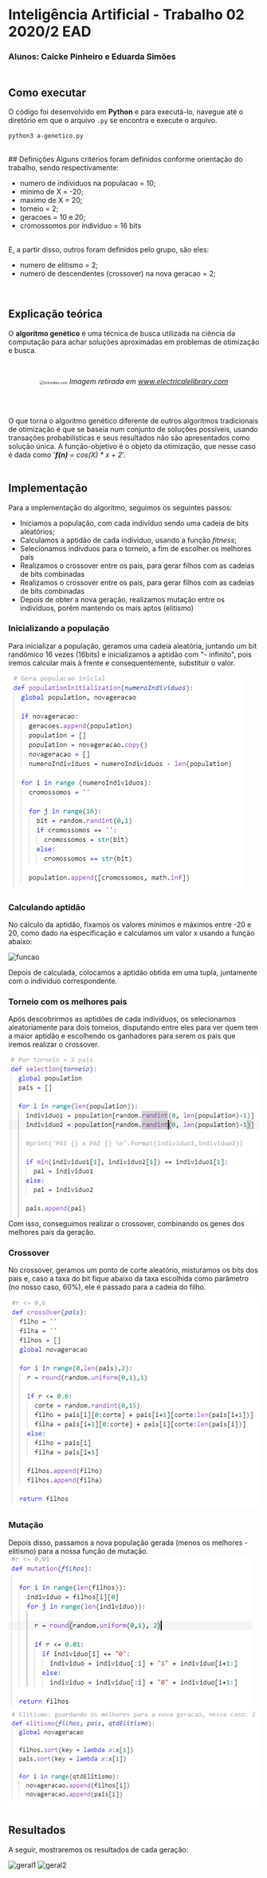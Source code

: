 # Inteligência Artificial - Trabalho 02 2020/2 EAD
### Alunos: Caicke Pinheiro e Eduarda Simões<BR><BR>

## Como executar
O código foi desenvolvido em **Python** e para executá-lo, navegue até o diretório em que o arquivo `.py` se encontra e execute o arquivo.

```
python3 a-genetico.py
```
<BR>
## Definições
Alguns critérios foram definidos conforme orientação do trabalho, sendo respectivamente:<br>
<ul>
    <li>numero de individuos na populacao = 10;</li>
    <li>minimo de X = -20;</li>
    <li>maximo de X = 20;</li>
    <li>torneio = 2;</li>
    <li>geracoes = 10 e 20;</li>
	<li>cromossomos por individuo = 16 bits</li>
</ul><br>
E, a partir disso, outros foram definidos pelo grupo, são eles:<br>
<ul>
    <li>numero de elitismo = 2;</li>
    <li>numero de descendentes (crossover) na nova geracao = 2;</li>
</ul>
<BR>

## Explicação teórica

O **algoritmo genético** é uma técnica de busca utilizada na ciência da computação para achar soluções aproximadas em problemas de otimização e busca.

<br>

<figure style="text-align:center">
	<img src="https://www.electricalelibrary.com/wp-content/uploads/2018/04/Fluxograma-AG-PT.png" alt="tickstales.com" style="zoom:50%;" />
<i>Imagem retirada em <a href="www.electricalelibrary.com">www.electricalelibrary.com</a></i>
</figure>

<br>
<br>

O  que torna o algoritmo genético diferente de outros algoritmos tradicionais de otimização é que se baseia num conjunto de soluções possíveis, usando transações probabilísticas e seus resultados não são apresentados como solução única. A função-objetivo é o objeto da otimização, que nesse caso é dada como '<i><b>f(n)</b> = cos(X) * x + 2</i>'.  
<br>

## Implementação
Para a implementação do algoritmo, seguimos os seguintes passos:
<ul>
	<li>Iniciamos a população, com cada indivíduo sendo uma cadeia de bits aleatórios;</li>
	<li>Calculamos a aptidão de cada indíviduo, usando a função <i>fitness</i>;</li>
	<li>Selecionamos indívduos para o torneio, a fim de escolher os melhores pais</li>
	<li>Realizamos o crossover entre os pais, para gerar filhos com as cadeias de bits combinadas</li>
	<li>Realizamos o crossover entre os pais, para gerar filhos com as cadeias de bits combinadas</li>
	<li>Depois de obter a nova geração, realizamos mutação entre os indivíduos, porém mantendo os mais aptos (elitismo)</li>
</ul>

### Inicializando a população
Para inicializar a população, geramos uma cadeia aleatória, juntando um bit randômico 16 vezes (16bits) e inicializamos a aptidão com "- infinito", pois iremos calcular mais à frente e consequentemente, substituir o valor.

![inicializando-populacao](src/images/inicializando-populacao.png)

### Calculando aptidão
No cálculo da aptidão, fixamos os valores mínimos e máximos entre -20 e 20, como dado na especificação e calculamos um valor x usando a função abaixo:

![funcao](https://user-images.githubusercontent.com/37307708/110559442-fc7f3b80-8122-11eb-8c0a-0982303f64bf.PNG)

Depois de calculada, colocamos a aptidão obtida em uma tupla, juntamente com o indivíduo correspondente.

### Torneio com os melhores pais
Após descobrirmos as aptidões de cada indivíduos, os selecionamos aleatoriamente para dois torneios, disputando entre eles para ver quem tem a maior aptidão e escolhendo os ganhadores para serem os pais que iremos realizar o crossover.

![torneio](src/images/torneio.PNG)
Com isso, conseguimos realizar o crossover, combinando os genes dos melhores pais da geração.

### Crossover
No crossover, geramos um ponto de corte aleatório, misturamos os bits dos pais e, caso a taxa do bit fique abaixo da taxa escolhida como parâmetro (no nosso caso, 60%), ele é passado para a cadeia do filho.

![crossover](src/images/crossover.PNG)

### Mutação
Depois disso, passamos a nova população gerada (menos os melhores - elitismo) para a nossa função de mutação.
![mutacao](src/images/mutacao.PNG)
![elitismo](src/images/elitismo.PNG)

## Resultados
A seguir, mostraremos os resultados de cada geração:

![geral1](https://user-images.githubusercontent.com/37307708/110559387-deb1d680-8122-11eb-9e1a-6b18fa8086ba.JPG)
![geral2](https://user-images.githubusercontent.com/37307708/110559389-dfe30380-8122-11eb-9e1e-4040c0cfdb87.JPG)

